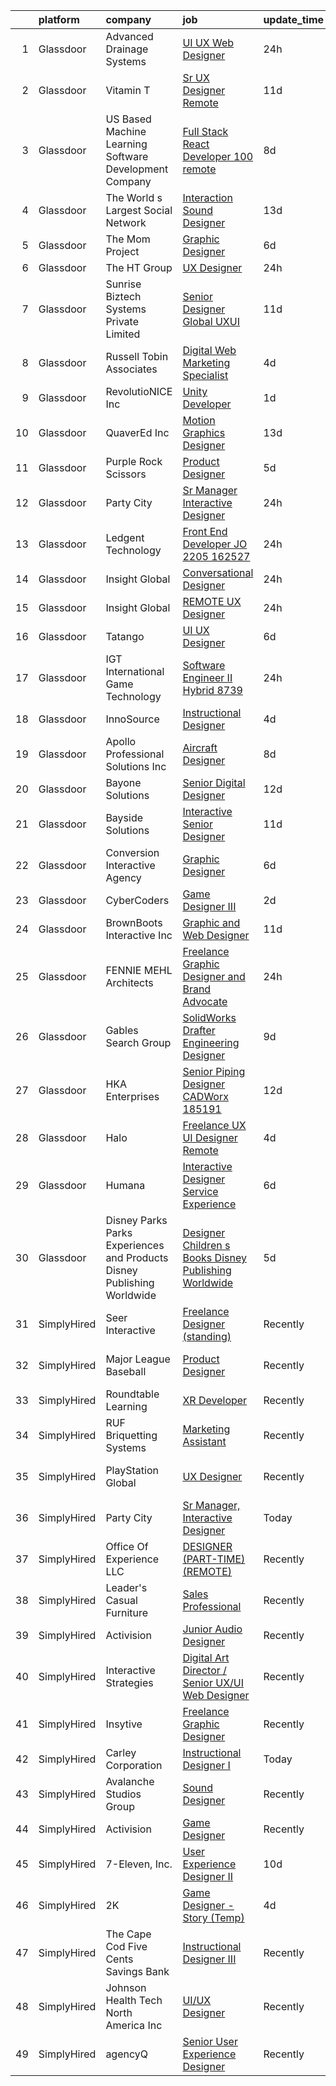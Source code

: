 

|    | platform    | company                                                                  | job                                                                                                                                                                                                                                                                                                                                                                                                                                                                                                                                                                                                                                                                                                                                                                                                                                                                                                                                                                                                                                                                                                                                                                                                                                                                                                                                      | update_time   | location                 |
|---:|:------------|:-------------------------------------------------------------------------|:-----------------------------------------------------------------------------------------------------------------------------------------------------------------------------------------------------------------------------------------------------------------------------------------------------------------------------------------------------------------------------------------------------------------------------------------------------------------------------------------------------------------------------------------------------------------------------------------------------------------------------------------------------------------------------------------------------------------------------------------------------------------------------------------------------------------------------------------------------------------------------------------------------------------------------------------------------------------------------------------------------------------------------------------------------------------------------------------------------------------------------------------------------------------------------------------------------------------------------------------------------------------------------------------------------------------------------------------|:--------------|:-------------------------|
|  1 | Glassdoor   | Advanced Drainage Systems                                                | [UI UX Web Designer](https://www.glassdoor.com/partner/jobListing.htm?pos=125&ao=1110586&s=58&guid=000001811e0cd4c89665fa1d4767cec3&src=GD_JOB_AD&t=SR&vt=w&cs=1_7f6dcdb4&cb=1654066566734&jobListingId=1007906400074&cpc=F5E96E35A1725171&jrtk=3-0-1g4f0pl7h3c2o001-1g4f0pl7u2hse000-9f90803cb2de9c92--6NYlbfkN0D0ff9e8Lfwlpl5zGbQmpn59AL71QmFd7VKOAnfyjZzp5sdngV8WPgYe0dov1m7Y2meNH_Qp_wVHCyZHNdnJtP7fI5_ZUqEwdZLLl0LZ-LSXBKr88-EfXSb7rB2tzO_o8yQCgeCaWRMG1wiZqlg_7ywbCB_9RSpHpFnBG-aOlwtntI2dWJU_a2dYLCdI-hLOjJWv4YlIWr_vMZW8J0_IXKDfOiozxmR9zNN71hdktSTmZWjmJsK6Dys48--RyQN5RxGZ4kschYsW-F6s7YtjD0-07lRAzeftIvnyIh3JobAk0kp38h9e7Srvs_C6Cvns0vssfYs8qqTtzMdmQzSJEUuQZ5CwQXllng3IBtv-i-r0Qshv3FQw6Ur4dgKNKKWOVutg0wGZgYdHeDJUU6Ja1PH9UDhrk4-phRJW6sgpK7fj1mjZm5PDurtK5tUp6tTx-PaRkAb3rqdATjuZbuz06j7y4xjuGY6oSw%3D)                                                                                                                                                                                                                                                                                                                                                                                                                                                                                                                   | 24h           | Hilliard, OH             |
|  2 | Glassdoor   | Vitamin T                                                                | [Sr  UX Designer   Remote](https://www.glassdoor.com/partner/jobListing.htm?pos=121&ao=1110586&s=58&guid=000001811e0cd4c89665fa1d4767cec3&src=GD_JOB_AD&t=SR&vt=w&cs=1_94e51201&cb=1654066566733&jobListingId=1007880377915&cpc=59DEFF8D475298C3&jrtk=3-0-1g4f0pl7h3c2o001-1g4f0pl7u2hse000-f701931be072da2b--6NYlbfkN0DMrcEu7yrtATojKJA7cEzGQ3FdRGWLh0CZQInL4ECGI6k5tN82kdM0OKoro5eXmjpadvF1ICLzFgJ2J_eZOWkmBJ6kszzcxr3fRXX3fGu4jzEjX514xNG9QN9tgkene2BN4qFq1iD4g-ggr4h6n1M1W3n0o6UqezYr_GB6Fn-Ag0DMonWtI8MAfNtLRJGtg4c2P0e3Fu4zyipYa_s5IOYJAXGJEvYHnSTh85It2WugUr_7T9zKsaGst__YI0xMmkSKHzCG7zYjSwz0sCaKyqFaRBxlwSExu-FFqPDq4Bp69jtMa7rCTOe_KKkRjDA9JWayZndUzD5e8DpbgptUVtzHF2GqTvFsFAmsJQz2WNKDoFqvTWHrJFTWVGmzlBBK67kiWutFaLBv2bwA5H7NmdWpq-jd4Qn_jDlPuTGno3m5WgSsRWJl-ehim4oZYSWZAzsVrlxjHt25owsCAlBL5SYq)                                                                                                                                                                                                                                                                                                                                                                                                                                                                                                                           | 11d           | Remote                   |
|  3 | Glassdoor   | US Based Machine Learning Software Development Company                   | [Full Stack React Developer  100  remote ](https://www.glassdoor.com/partner/jobListing.htm?pos=117&ao=1110586&s=58&guid=000001811e0cd4c89665fa1d4767cec3&src=GD_JOB_AD&t=SR&vt=w&ea=1&cs=1_f51a208c&cb=1654066566732&jobListingId=1007885699412&cpc=B101C867B3EF2D75&jrtk=3-0-1g4f0pl7h3c2o001-1g4f0pl7u2hse000-ddc8e17717378d8f--6NYlbfkN0CSV-gn3IqUyQ72S4DWqRNAWMOMkRukKFbbT1DZK8ueMgLdEnb96pBUgjiwA2JbuNGF0SpPxIIV7B10Cj4WLKlTt1pzhImccnjro4QjdqfPh_EcNdlNbWK3fYQw_a9ygKSY3mMBiLpWTjHQaXpX3fHXhGbYyXvDrVYDS_01Mmg_m-mkTCuoTKVb7FVSkXJChXzawwZNQ3l8kkQ3Rey9n0-tlby-IDECggGs79rx4M7PgDS73kmUSukD1rXxSrR0NQKKCArbieYBRkkJZHO4hiSANw_OiDKIajxCVxEGiS4JT5G3wErj2aXiGwVpZ-51cDuIENuLYSg7eldHY6LzLIMHzFXzAuXU8C9E6niybb5_dmLLVtQcKV5PK9z-RM9My_9k7__1APfPea1gR2GD4Yexio6LbSBMCYAPGgMVowRFWhn5_5n10IF2d_tdegcAPhKpraAvamWkiq3trNiCFzVMBfPVDImrpEjDSk9mIwF8ea8hdrm6z3V_U_svaFUiOJrsKgiZv1pUplgDXcprMtMt)                                                                                                                                                                                                                                                                                                                                                                                                                                      | 8d            | Remote                   |
|  4 | Glassdoor   | The World s Largest Social Network                                       | [Interaction Sound Designer](https://www.glassdoor.com/partner/jobListing.htm?pos=122&ao=1110586&s=58&guid=000001811e0cd4c89665fa1d4767cec3&src=GD_JOB_AD&t=SR&vt=w&ea=1&cs=1_07cb008b&cb=1654066566733&jobListingId=1007875077537&cpc=AC285F3A3ECA6BB0&jrtk=3-0-1g4f0pl7h3c2o001-1g4f0pl7u2hse000-df0d68b83c79321e--6NYlbfkN0DSgjPPcnEdvoK3uuxfISLALE6pB1FR7YSHOr_tSg5_QGIhoz_2VqUepdcKLBLI_zQfseoHRbL_z1N3qdKsw0z0CQCyIZgX9aXMncbEf7fYfGtX0HpM_BrvKvuhHEK2MOdjLfQD8jHe5lgPyN0VMvQeBI3cmaPp4-SJBe-EgxCoZhubb4qhr21jCVx0QVYxOIlblAXgUQdHYLmgs8Zaxxw5ZF8GC8WLXHaGcOalBkMWDkcctzUAfIUQQKso2i2A8KWKAHZ-duQ0nDzArnow1vwXJwvl2IabPAF19Fap2KVMWZKEh7dRC7rGa3MA-GnNhzJXh-ecqmKjHUsrjpLBmz4WK5MWYfKasH7HtIolXvEqW6NiL-1o0OOftkfsvqr9EFzClEij6lVnaIvoa0d0QX1LhEetf5J1vcZeY44PirpJCxBW-wmz3YePHoEmOghv_xDMiiBOpyw1jDJDA0d4L2qz0xDmAq3I8k2RGsYd8waGzJGjCkWcwRZmi2E3fNIunAvSy5oISrCJfmOMhO8kQiPPzU-aPSWMZ0UOHXd_l-aWilvVUYCBtE4Zy2VrJzv-nj6mYHY3iFcG-g%3D%3D)                                                                                                                                                                                                                                                                                                                                                                                        | 13d           | Los Angeles, CA          |
|  5 | Glassdoor   | The Mom Project                                                          | [Graphic Designer](https://www.glassdoor.com/partner/jobListing.htm?pos=116&ao=1110586&s=58&guid=000001811e0cd4c89665fa1d4767cec3&src=GD_JOB_AD&t=SR&vt=w&cs=1_a5f32e23&cb=1654066566732&jobListingId=1007892859389&cpc=723ADC3DFE402989&jrtk=3-0-1g4f0pl7h3c2o001-1g4f0pl7u2hse000-e5f26316595ab63d--6NYlbfkN0BDp_epf89aHDQhKpPegNJQ_ldQpEFZQsM9OcONMGxWx6pU56EKHF58QjVdAUvn2gU_0hzOV3ZkZVVIbYtZVISIwgRRT-8yWPP8LRTHg1ma0js-HdzAuZAjkNqDpcDcFToclPFAr5mAM8JT7FTErmNIHvEC5aJc2THimaA_jCr8pBk4fvKndUHTmH2tkJAwpT-Pwh6ZDlOhnzi2XeH1GbyszRpASgN-dGscV8TMzlfNBsqyb_nctq-zrNFKgAovEom87DvZIvjQKe41Tr2CnDtQzXB8w2PVp1pWOVgNuJOYfT2ryp5o25CWU7GBo7LmTUN4JxSYZbkbie7vs-XVvLhgru5a6WwwF9dkj24PetRCv8QHmNL13PIjPDc5RLrSZwOey9e_qd4FaWJpCKeE6UCNddNXlZA2VH1syjCOWXsrfIxbzz9Kjlyb76pmCJg0BpoWnif1qMc6FHOgP-dGDPVP9xLOa6UrjgDE-gYNBfcE3M33oVks44eNbGH2ui_xrIkk0s2Zlrw5RBZPlQ2LLY_ZCsBHbocct5-k0kafy566BBfBn1pTtkG7kOZdIAiSNAU%3D)                                                                                                                                                                                                                                                                                                                                                                                                                     | 6d            | Remote                   |
|  6 | Glassdoor   | The HT Group                                                             | [UX Designer](https://www.glassdoor.com/partner/jobListing.htm?pos=114&ao=1110586&s=58&guid=000001811e0cd4c89665fa1d4767cec3&src=GD_JOB_AD&t=SR&vt=w&ea=1&cs=1_e5c841f5&cb=1654066566732&jobListingId=1007906371927&cpc=1D891ED3EFC3904E&jrtk=3-0-1g4f0pl7h3c2o001-1g4f0pl7u2hse000-4f70dc5883ddc19f--6NYlbfkN0Bra0s3zilufhc4AteKADJ__EYx4e15zFOxHvpj1gP3yFT6O1VqDoAXxp_WIm083I5A_N_Vc-eQ1p7qO7s-PUZ2bmhGhrHZDKo4SR9SC8_16Pjws-hDuOh22-5OHoTwv7-bh6KwzNr0ruDmGdMwGhJNlQk0OfbYthSnPGuoEelyIYVTdHOCqzjtvC9bkYujBjH81hyddrMtNF6vNrVYZ4j_7ZhEWguhDGesOrw5EYEzXbMMLkG-IQUYyjfcqWfl_-o6dHUsdy-X4df7veQjuR9hrPXIUQIGxNvVB_x9KxldRdE7dFjNyoQr1m1kJ4FepAIOqbP8A88601REtB7DCxINWMYXjRsIEzfYe4RSOBrNIoHulSVdmBGl0wCrMA0P0EosCiTroZ4vadlGxu9PArUd5L1ZnM5cGmMEjmVGduntWzkTermUXNUWrblrngpD36pQ9hd-AXZrjRI9TahbzDnMmTWWHrBV0fk2jv3xx5c1DLZ8oxw7G2iuQ3ytCP2w-H4%3D)                                                                                                                                                                                                                                                                                                                                                                                                                                                                                     | 24h           | Austin, TX               |
|  7 | Glassdoor   | Sunrise Biztech Systems Private Limited                                  | [Senior Designer  Global UXUI](https://www.glassdoor.com/partner/jobListing.htm?pos=111&ao=1110586&s=58&guid=000001811e0cd4c89665fa1d4767cec3&src=GD_JOB_AD&t=SR&vt=w&ea=1&cs=1_7894a051&cb=1654066566732&jobListingId=1007879978541&cpc=BA15C3E50D27FFE8&jrtk=3-0-1g4f0pl7h3c2o001-1g4f0pl7u2hse000-6f24d92692c1c5c3--6NYlbfkN0CB5V9pKc9dSiWkDOidb3xEy-kN2PCpaZveSm6yQI6kq3T1I16CS7KLjOoZREE43W3VHpZ7cNswwjiKYxxDAkn-mZKmkJutSp7xppXbOxnUn2Z5yX_QGK0xiCTUceIn_3PQCdQ3oKQxlWgao_enUhhZNntfxI8uR84NGzzuuL6B_larAJOwjLqxYzj3r0YS6VAjgWuMeqkOQJ4QKfjfpbb9ac2zv29S5pvfKB9lpRkGqAhMxa0D5oWyo724MCIuHWlvnGheEH6evqMRTJ4bOoKC5RtmMe1AEHg09FzZf4pVMtiVSf_S80vnomzqd8UbZMAJSwgGinTmSNY1pW4FQDeyJlx_dFzQMkefkUw-6AzPr6sjByP7jRISiCeYmXAQ_Ee62saMPaB3qVO4RjvBShUrqwJIYtkSIPT9G1swy5YH4ViV3MjzvapOwJIMBNANPyKphchYuS98jrsIlUs6hcHpkCvI-xQt9bP3wgtESKH_FG6QnAw8ahBwCuDIgNBq0-8XhT6yCW91pg%3D%3D)                                                                                                                                                                                                                                                                                                                                                                                                                                                      | 11d           | Remote                   |
|  8 | Glassdoor   | Russell Tobin   Associates                                               | [Digital   Web Marketing Specialist](https://www.glassdoor.com/partner/jobListing.htm?pos=123&ao=1110586&s=58&guid=000001811e0cd4c89665fa1d4767cec3&src=GD_JOB_AD&t=SR&vt=w&ea=1&cs=1_c532ce5e&cb=1654066566734&jobListingId=1007898617370&cpc=56C4EA4A1A191A49&jrtk=3-0-1g4f0pl7h3c2o001-1g4f0pl7u2hse000-d6f1ec0e5b942f41--6NYlbfkN0AmAEGG8avFOUzrOsHfiknRKtH3A0Y6LZHoukWLvPWvQJxCZcAVCIDFshO4oXDLq2WdxmirFIbHRhU-GXH-oiehpeZnNJ505nuoKwT5Nk1R1upv8Y4XmIeTJMAyBQbRsLGQYe7PEKmQuJHUfEIZgPmjzijjSH_PNtJnwHYF1i1Db-lPSHgf0aQuC-3U6VY-9MoTdrxCwyOfZu_MYusV0GhPHjtk77-7TQg5P9XDbw4xKimQ2BrMmapcHxFB1GQD3lOjDqfBvq5u-2R_fIt_URNvJgok1RSvMKTje-bTQi-hNP34yqcIVz6g5gq_6VWkP6fPhRVj7nCLaKu2zLl8N5_VLrk-eoTM-YROguBWONeu9cwcyoKGM4cma7TAjSUUZyjiYDCgWQ7mvwGWCRhNY1jK5AY4Ulk5dGEGOC1l3TtcNfDzJmp--tA3ybLoqKLhBobBEJR_yVo1Dugyu1P-SEYhHWQBx7GhPWOCpSZ2s0ByHnw0a-nfzOFa_Ouyb42ogqsUUcxIbB7ID32DDGz-F3zABVT9xHRxTm6C6Uta4qlscA%3D%3D)                                                                                                                                                                                                                                                                                                                                                                                                                | 4d            | Milwaukee, WI            |
|  9 | Glassdoor   | RevolutioNICE  Inc                                                       | [Unity Developer](https://www.glassdoor.com/partner/jobListing.htm?pos=106&ao=1110586&s=58&guid=000001811e0cd4c89665fa1d4767cec3&src=GD_JOB_AD&t=SR&vt=w&ea=1&cs=1_80139f48&cb=1654066566731&jobListingId=1007904008285&cpc=B5F6D74B4EF69A07&jrtk=3-0-1g4f0pl7h3c2o001-1g4f0pl7u2hse000-d0576883d54a6d88--6NYlbfkN0AO-lx13pzomzdSppJUWL3QXsQT8oyFk4U4LWH8QC50ColyNbWeS4BJrJHc_fD-LM9HbmqiaJFWkWXIaq0w5k0NHlQYvThBgjiOkvX1gCiEmG5wJJBu77h--3z7zEHUUHUfr5DLRuTXKQDTt8OkpttX8vIUAi27UNZoDWO-F62s4ZbsgNd6tyIy3-zt8oGzXp569Lkq5YReq2orIvbLNyEKxodkyyCKDNjxjQsgJMFbwsGxin1i2Ffe0b7QHoVljpEvep_1SxS8erm9ezIgCxKuiycBrLaBfuWoknd97rSMzO3ZuJH9VzsxQA2GVjyTQYWVPE2d_0UYsOJ_R9BdmYV1pKaAw4_-jpIpUjmr1fSBIlsyhTkziSv7csNmvWYxWrrTvi21RdfGCHQx_uFjWr0cy1hyKypPZZKyKMP7rdX46UHDGYpoD6vyfro9RDsUNAXrVnpVsfXyRDdeN9crVL6qzHa6nQcanocvTDJtNd6km8JO7yAYOsdIer09XyaI1RDZf8U5uqMXPQ%3D%3D)                                                                                                                                                                                                                                                                                                                                                                                                                                                                   | 1d            | New York, NY             |
| 10 | Glassdoor   | QuaverEd  Inc                                                            | [Motion Graphics Designer](https://www.glassdoor.com/partner/jobListing.htm?pos=101&ao=1110586&s=58&guid=000001811e0cd4c89665fa1d4767cec3&src=GD_JOB_AD&t=SR&vt=w&ea=1&cs=1_3912052a&cb=1654066566730&jobListingId=1007872761405&cpc=2BD45BF6CF113D42&jrtk=3-0-1g4f0pl7h3c2o001-1g4f0pl7u2hse000-e99b07d8b871763c--6NYlbfkN0DCDUWHbFKWwqkSY-f0Yi81TiUcvR6S27dgr8MDHklboGbQkAfV03UKhEKThzSBW036i2Q-epfRKVUqXmoIgEE1XA1-MT7ZWCh_es1JrH-ddIeibjmTxUTXMmO-8-jKzq79ENrm2L3YCmmC46jyA0kL5_XMkrMKiVJi0SUXXxDQ7F5bNK7whfoAxXwfjBxSqp9YrB-LbeZVaUvy-PbWVKerF_q49QzyRHhPhb_anisC5wg1mYHMqFg6YAYzZT5SYEJ-_eht9CJgfuxy_snp1fENxbCYxYNeu_LPtO-fhBiOa76CHhbffBOExJ80ayxoFiyYlhlYKYviCG9k-8E3cqjcG36Fy7WjMNcKR9HbTuQXkgiyMQ9JWvAZ0nXbXDhL5dNhPs7eDcYvSygxR4jxM12q6OWFFINaE8j5BP1NglJ3n9niaTQRjiI9lR35ay3pk4oN11K-um6GFjw_pqPGY-oS_tEgwSAr-1_3JMOcXkeLPbVAu_pI3bC9zNQxb2CpPTxb8oBy6JR6_A%3D%3D)                                                                                                                                                                                                                                                                                                                                                                                                                                                          | 13d           | Nashville, TN            |
| 11 | Glassdoor   | Purple  Rock  Scissors                                                   | [Product Designer](https://www.glassdoor.com/partner/jobListing.htm?pos=104&ao=1110586&s=58&guid=000001811e0cd4c89665fa1d4767cec3&src=GD_JOB_AD&t=SR&vt=w&cs=1_fb256695&cb=1654066566730&jobListingId=1007895212083&cpc=65CC663E25211861&jrtk=3-0-1g4f0pl7h3c2o001-1g4f0pl7u2hse000-19209a4e7ce6e273--6NYlbfkN0B9CJAjumQvo31X8FUvHYg0gNPS0rTJ-uJjWt5JfkEMII10vzOjbNJo6SQhCT4L7RAU6dtdEMhx8nmzmg3wfk6BhM-zFzZCODVrclYp7WjOWs3tGfzj4XR24wIewklUtdIwkGmUxB-lp8SCFGi5DovRpJU5XISOiy4Ol8SHKbhJQCa7LPvCMyjBo6z0dF169_8OCBm-cSBCB8bfARYvMuK8qY5yhTZ6wH-x9VnIdZKonlGQyLCzIN_M354BN4V_vgCq976eYpTZxsy00ThP5tHHGyhIzkBwdGHMYNALb_uyor1vTJkM5Y8INhDQ6fTWk_f6ZxGEc49IqfKxQ5StDcRCFyUVeIFYdgbYrH04FM8VHS8jT24AaPFEvIqF5Iqc8MY6wtNZuCkuzF9jObmPw6WPJDxHquxtnUqT5mpm0LGevejJ-SHoP3vpnS48bstmFypZOOkYOLgkCvqcZXVsVd5GYlPzKB1cQBKXaI6S3sCnPpEqQcynFXrRlzbOT8G1HuPb4FtA6xH0JvMlnXlv-jvP)                                                                                                                                                                                                                                                                                                                                                                                                                                                                   | 5d            | Remote                   |
| 12 | Glassdoor   | Party City                                                               | [Sr Manager  Interactive Designer](https://www.glassdoor.com/partner/jobListing.htm?pos=102&ao=1110586&s=58&guid=000001811e0cd4c89665fa1d4767cec3&src=GD_JOB_AD&t=SR&vt=w&ea=1&cs=1_c0765cd3&cb=1654066566730&jobListingId=1007906273685&cpc=0C139D4CAD5A6DB2&jrtk=3-0-1g4f0pl7h3c2o001-1g4f0pl7u2hse000-80bdac1c4e29078f--6NYlbfkN0ALyhAUN4-rMnQis_n0DgkUvmAya-wWUdlU29uRgGT9KIzKCXIeS5itAw0GIAujaTwIFKoo65sLK5lUR3fcmMHBkGCf_3uqOJYNfnGf_PPXRkG0ZuGSh4cohZ-nBgI8_Xh8DQZwUIwGPTTQ0ZZ030f8KUZ-j0FOUHCiBmlKUblHwI_xjeCSKItjNCOpnkYtmXp3Yww_YrLDHnTQ_10IGwcGHCLzO5Q-0Qoe1g3ev9hcKka7OFV4j85_BHnNC8tz4RbyDLRx8aNJkataFlTnyk_TtfLt0pXz1SSe56iHaHaNJD65Fy-4_BAIEkYuZ9PEfogBqh6W71gqTuma_tXpjbCrrV_Mc_FyBbJ04LqHnrmD6N_3b45sT5wD_Q6hfLFNhCkShxD2JDuSJE9_8GLpYIpXxL_rWfM7fYky3tcMvpvdkCwpjQ-n09fATYxjZYXV17UknZPiDRGlSHPdwyZP8AFMek-NlI3CfeD1P7kTsyRLavIquT3O_7T03SrngmCuDMXlJsNfenxYpg%3D%3D)                                                                                                                                                                                                                                                                                                                                                                                                                                                  | 24h           | Remote                   |
| 13 | Glassdoor   | Ledgent Technology                                                       | [Front End Developer  JO 2205 162527 ](https://www.glassdoor.com/partner/jobListing.htm?pos=127&ao=1110586&s=58&guid=000001811e0cd4c89665fa1d4767cec3&src=GD_JOB_AD&t=SR&vt=w&cs=1_c450a43f&cb=1654066566734&jobListingId=1007907389066&cpc=6FC5BA77C9A4CD78&jrtk=3-0-1g4f0pl7h3c2o001-1g4f0pl7u2hse000-48c212455f23c3a8--6NYlbfkN0BhfrGGbcblirJ0_oD-V1jJ9SBvie1turFDKTAe6KCgNxcglQf_GDNs19Mxti6n_SoyhfX_yYRG2zmlXeO3lS2SFpcAwYm8eauzwXnMi1ZW9kpgNuVClNbESwvo_Vof-DLDTGwxiBdl8nnZCh3Hs8kLALclHDkPdPHpMz3ajoqfvxxxpWUEtzPKneFr8h8JXkQuSjsd6RmKZOF1tBlCY296I4aBqD8JEZW9lN435JMKqLs0rzBpg3Totqv2oufE3GMWQ-19DKNg5sirCqXpB7Hz-q38K_fLjby12LPECC--I0vJf-VqOembOsL22Pzx5lOdo-bDZnJeOQ1aiXDNe6EKMob2FljO1BiCgmmvNu70i9meJid73u70sqPPsFywCYT5QbNO8tVI9rSltRiD005cz-nYZLl_MeckHZK-rYtcSWAZgIXzMAIyg8FcEX6CibAe8lVjxvNrS2Fq72Ur6uilQlNblYNppITFtyArioFp5hVK4NPUdbWvxNWUrWheTl3d8LwlTHEtlw4JpV3YeEHvQd2kGtYdGko6jlgjKVuLy1mdTjHEH4JhFjnKBzWNimRBiNLwZ1aAFMj1aHg-XxFEWYNq-aEH7LLhRqZNAZ4OFnBfV38v_qkCooih5lul3FOJc6i-OCaRCw%3D%3D)                                                                                                                                                                                                                                                                                                                   | 24h           | Los Angeles, CA          |
| 14 | Glassdoor   | Insight Global                                                           | [Conversational Designer](https://www.glassdoor.com/partner/jobListing.htm?pos=118&ao=1110586&s=58&guid=000001811e0cd4c89665fa1d4767cec3&src=GD_JOB_AD&t=SR&vt=w&ea=1&cs=1_ca272140&cb=1654066566733&jobListingId=1007906260878&cpc=654405A9B1E0A9F5&jrtk=3-0-1g4f0pl7h3c2o001-1g4f0pl7u2hse000-56a5fb67762dbe2d--6NYlbfkN0BKkHZu3wF05EeDimN_p6sYpKCMArvwa95YdH7UpkaBCiPadoOw6FI3wGz6Ok-pEcvG-VNxKzu92EQKvOd7yAuQCbagbus3vzKwzBGF-PIfvqBmRFg7AhhC_v-r-6GrSFeaJIXixPl99vjKVFkUk15m5sXVPti_IZxJNSG6P9eZ77Ay5nUrMa1RJg2KFrbc2Z4qV9wPHnLviOZtvFgx-Cgux0JVwrSFAMwsVHFqWghVoalSe2-mloMpnis9oNgMxcamhH4_5pIpUq373UuTVD6RaO96zS5PPy4NdSOFFFiwjED2d5_4ULeJermzhu_JFP-cNwlEb8_KR42k0IqBREEXfJD2lUxh27Rg4QFuugtJtxImLriFbaWiFYNQAU9SmjjoNspKRKrDmWtRwYC_TZdA2CuiecPtIklEYuvY6VibFmi_AyIP8RmsTIqH0t1HLLxpgGe0RvWloVpVgTg5mEd4tIgLc6KagOovXq_SSRnNwQSj6TQDlSzehF20l-yXnk4%3D)                                                                                                                                                                                                                                                                                                                                                                                                                                                                         | 24h           | Remote                   |
| 15 | Glassdoor   | Insight Global                                                           | [REMOTE UX Designer](https://www.glassdoor.com/partner/jobListing.htm?pos=128&ao=1110586&s=58&guid=000001811e0cd4c89665fa1d4767cec3&src=GD_JOB_AD&t=SR&vt=w&ea=1&cs=1_4ef0d2ac&cb=1654066566734&jobListingId=1007906319362&cpc=654405A9B1E0A9F5&jrtk=3-0-1g4f0pl7h3c2o001-1g4f0pl7u2hse000-77b5944694da72be--6NYlbfkN0BKkHZu3wF05EeDimN_p6sYpKCMArvwa95YdH7UpkaBCiPadoOw6FI3wGz6Ok-pEcump2Y7yI2DCQjC7ZBuL0VuP3kRPi4vfprgP0Lw_8LJ6K0krxHDKqSw90byP9qjWAm_442uY7C4RwjHQIaR7PdFCw43ml8Kj9sB5jmlAwxPN9CQreIxo-CO-77TbDMuHS_0YXYJrKDNQiQzti9pZ6Hqt85SdLc3rELD4I847KmgujaHNgCotJAQggub_DyDrjLRNKVoFFX4MyleNxcYTWjoF1NUV0ZXpVkYTVqS06KTzYCLdAXtxs-pZ12mMS43HFixNEKc_7vJNA8etQ8qAUalRE5ubTR4iys2yJDFmMf8fTZmzyhAsmkSxK2jcOynQzpYLhOxyJSIHH75h3t_bMdq-JTqlaQLdyUosPNk3xemDje9gSZbhUwvaZI9DeyiWXIwt6bBTiJE40hkRitxmuiuiXp_YiWmXHqzzj1DDRBbZEd9CknHc4uF59RKa81CI3A%3D)                                                                                                                                                                                                                                                                                                                                                                                                                                                                              | 24h           | Remote                   |
| 16 | Glassdoor   | Tatango                                                                  | [UI UX Designer](https://www.glassdoor.com/partner/jobListing.htm?pos=103&ao=1110586&s=58&guid=000001811e0cd4c89665fa1d4767cec3&src=GD_JOB_AD&t=SR&vt=w&cs=1_dbe49eab&cb=1654066566730&jobListingId=1007892783494&cpc=783E0929E0928ED3&jrtk=3-0-1g4f0pl7h3c2o001-1g4f0pl7u2hse000-86226a80397e73df--6NYlbfkN0AHVN_DsLU-A5BURTeuu-K54DlyXcfYmaw0RHILtua2zC8Pf7sJ9w91X9lZeDz9zQVdrjcnOO0uEEzciC7ezoQso_x93dAuaAfO0K2LWHfhX45WT6komYLBecdv9Kb5osAamsYcXo49AIPYg1riNIxghXm2DCJjKztjCD7moMiQ68DRfKFJysmejVfjeH1JynROOxf8xyBsQT4clqhj7UAhekRd-C99X5c9pA45o9YPH4a9gqXyUcKdIfkVHZ7c7yupjB8GX7zTezzpP8yhxOPjWsU4XtbvI9nDJ6_tQpSUPP7I-_hv5_X8VJOD6JtyunCJnfswYt-lR3LX8j9R5A8i20zmvdF_psiTZX4L2kWNQM2w5JeGsfUi7mXDoy_nSLQjX1xr3M1bYIF1pbSpNFNA9nlxlc8BVoELIrmvJ-ots7bv5_ATVF9NyH_exWwNahybCEfqgJuMeu2k44Zaas8_Wy0ebMUG4wU%3D)                                                                                                                                                                                                                                                                                                                                                                                                                                                                                                                       | 6d            | Raleigh, NC              |
| 17 | Glassdoor   | IGT International Game Technology                                        | [Software Engineer II  Hybrid   8739](https://www.glassdoor.com/partner/jobListing.htm?pos=105&ao=1110586&s=58&guid=000001811e0cd4c89665fa1d4767cec3&src=GD_JOB_AD&t=SR&vt=w&ea=1&cs=1_6dcdd04e&cb=1654066566731&jobListingId=1007905406323&cpc=D2A6DBF304636DC4&jrtk=3-0-1g4f0pl7h3c2o001-1g4f0pl7u2hse000-96acf409666eaac2--6NYlbfkN0C3FGiAGKMufg06vyvXEyGw-21Rz5inohOPof25eO8swgls2QnY8OS45X87oMKYABQnFXGZh1bC0iJ5jvWpaSZK52SQVGNKZhC8FUbhu9o-1MkJS7y7cHfm14GAX5l-8QEP6iZff3hkDoOGASpmLLIDbn1QP0Cmp5eGTPYyGD5rM48kajnvXHZU5FdSvh9W5Z0SNYc7R0-VUyp9Sj2XYcwpeCw2l5TFUDsPCf5LwCIaEUeGWp6me3RTDc44ipuaHl4CLp_pXvYuuzAqZVxlTrnKDYxKk1RH0GR8_UbCWlYziZGytDhi2db1vEmZpH6OjxzF6xTXX_a2Fd5WZ8HlnnOgTS5m3Kz-uCHbAeUqZ_JJgP4FHZ6UJZm0RyImKAdYHLR6Tnoh-kArvxNaCfBvidWMvFan7BpLggQ7Ykv0PWH5e89kx2Nq73BwEq6dFlyfoSLc3m_12tpMw-R2-Qo1pIocAjsCQhhKj38nyxu2tspiYzTbNccHufM6IfDdoqtoLP5CyMK4mSj_2Q%3D%3D)                                                                                                                                                                                                                                                                                                                                                                                                                                               | 24h           | Reno, NV                 |
| 18 | Glassdoor   | InnoSource                                                               | [Instructional Designer](https://www.glassdoor.com/partner/jobListing.htm?pos=119&ao=1110586&s=58&guid=000001811e0cd4c89665fa1d4767cec3&src=GD_JOB_AD&t=SR&vt=w&ea=1&cs=1_fbc07839&cb=1654066566733&jobListingId=1007899373969&cpc=6193B0C32834B022&jrtk=3-0-1g4f0pl7h3c2o001-1g4f0pl7u2hse000-3ec63070c6e8e33f--6NYlbfkN0BtpHZ3Df7TEIpIrr-Ywi_xcJtvJjwGlamiImSeGxn7jeEn-KSazZlQ9_tQIP15CCFjjxwDTVa5eS17ujUas-383c8d6-OJbmKCBdbOvujr4qHMPUjEiSFWfG_A3xzXhQ8QU_vkK4e9oIqFWYTTjwBu9k33jHlQJGGfHqpo1GNyINyYvYrXP48HF4jFaNH6-s4KLJzS39O7mcd2JVnqIDfaa1ZBJEjFilhmBQ_e5OgttJ9Q_zMoBeSTep65Lk18K2QuI_Gd0mByUkajitjmOIWDPRdo5oZMXbz-0idZbexjYn1xQZ8FkCs6Vi6L5AD5uSzU6csfVDzw2V3IYbx7cq4tY8516yHJzOGLUT_9OvD0lNTuqahUsucG--WB4l3b4-nccx3NVzABThcQoU4Wg3kREbah17d1C4dVNQpUUVF1FDx4v3Az3RNWcMk2JaEaqlpdCOO_w8Jfib9gKOQtX7ZX8BKcx_EmVmA%3D)                                                                                                                                                                                                                                                                                                                                                                                                                                                                                                          | 4d            | Akron, OH                |
| 19 | Glassdoor   | Apollo Professional Solutions  Inc                                       | [Aircraft Designer](https://www.glassdoor.com/partner/jobListing.htm?pos=120&ao=1110586&s=58&guid=000001811e0cd4c89665fa1d4767cec3&src=GD_JOB_AD&t=SR&vt=w&ea=1&cs=1_25b05e8e&cb=1654066566733&jobListingId=1007886528834&cpc=AC285F3A3ECA6BB0&jrtk=3-0-1g4f0pl7h3c2o001-1g4f0pl7u2hse000-ccea20be80b1ef32--6NYlbfkN0CAhuD5_VJSGKds9a5niLzxiWOcN_E6D1JakCGF8i00d5ISuI-0-xh_cG2rFb0VvO96VOwKpVSePeZwHCjQCOk2MugsnqoGBZHPykrex9VnAuWaUbO6RpTIzPWRDzZGGZ1BEqzAul4G-EEGTcjuO8ibUbo4GGKs1mTzfOlA7Q5mihSB-3PHfrI-iedpEAzYfK9QrDxD0ZBdYxq6Mf5sn1Zt1Ibu1r8rCQ4roKb30jOljhpJdlokwbuO7KeHOhfg6o6d9QxjxjqkSqRmoS4-KMAzkxOocGsedK-D8TrynC-8zaXjIR0Vw0UMxwU4evMdTmdrbwdjgwkBymq99E8KLY5knt-Ms9JKwJsFzQXS4rx1uIZ-0XpuMseoJykRoyrq34s7uhs8Pk8dSEJqD8XamHAma39wgtAzwNgQsD1c5Rv4Ciic0nl3kUR8S8DhUM_xrvtNUoqEJEhrO03K_T61ZMGoLhrbH1L16k945sHj2mko_mA-ccjtXz9PFEL21LwdKx8%3D)                                                                                                                                                                                                                                                                                                                                                                                                                                                                               | 8d            | Fort Walton Beach, FL    |
| 20 | Glassdoor   | Bayone Solutions                                                         | [Senior Digital Designer](https://www.glassdoor.com/partner/jobListing.htm?pos=129&ao=1110586&s=58&guid=000001811e0cd4c89665fa1d4767cec3&src=GD_JOB_AD&t=SR&vt=w&ea=1&cs=1_1e13bdb6&cb=1654066566734&jobListingId=1007876603210&cpc=AC285F3A3ECA6BB0&jrtk=3-0-1g4f0pl7h3c2o001-1g4f0pl7u2hse000-fe10463981031581--6NYlbfkN0BXiU_YoOWkMLuEFVRABPvKaaBJeLpl56lmILnJOjP-ROfBx91JNZaevfxrqu183o8xOSQhc8yBi0gZXzAwloWeGnoNu0TjH0xue97W6k_OPKttkDXSkwXEJUechldU3wKfRcyjcFa2_TI8uhMEFdSK4gGXRZ98KpwomWBVbrJSOBYjzNP6Jqg9tX96q_XIoUa8Ey1hHi0-8B4fqwktvhD9mRCItIhboonQKcgyP4Mm3XGro7XD-rvLt5Y2GdhxKoYvr1ctD_t-wB9TE0M9Nc2GkhD8sNoN5XGr1WJgYjyotrmVb7KyRs1OZikSXH1BqQhUm8FgqQgOyetZb2k2tuL_aicstzWwzaIMBmisiAL2C1xjLUoNDRYQNiqx1z1C3PnlaGOmbLK9XLLSfjsQ8IjQ7WKLdHOl6AN4FZiaZwBGYSHM6Zr2bEQn2fKpcxprEa1fW9ShjlpwOAKobSVsCEtFHYzsUA8pVFJzbP67Wy9sFM_-8-nVFa5q-j9N75Usj_Y%3D)                                                                                                                                                                                                                                                                                                                                                                                                                                                                         | 12d           | Los Angeles, CA          |
| 21 | Glassdoor   | Bayside Solutions                                                        | [Interactive Senior Designer](https://www.glassdoor.com/partner/jobListing.htm?pos=115&ao=1110586&s=58&guid=000001811e0cd4c89665fa1d4767cec3&src=GD_JOB_AD&t=SR&vt=w&ea=1&cs=1_73875625&cb=1654066566732&jobListingId=1007880263115&cpc=BCC169F53084E245&jrtk=3-0-1g4f0pl7h3c2o001-1g4f0pl7u2hse000-a1bf2de04131ae3c--6NYlbfkN0C5JMSI6zlwNY2-vRpRbkj7CseTVoKORFXB7MxSKP1rcHToVEqHg7R_I_haNS06GVyBtS82kUUKSU9g__dDrabSke6ptj5UNaJx6VX588bIUwqBhcqi5LF3tkfSGftK3Sg0VN77tUWz6ZiN-RCmh9cWJZ8-YG_PyM4c8RXBsdIqh-snKlAqY1be2PbX6TkwxdC8xL42nseiQPKw9hzJ8j-DRj4jaj12poAmDK8_ty00odCAoVEHHCwNC1hof_m9ygwpNztiO4PEwbmq-ByM95eoP9Qwt8xAym0SINBV4vJFimVyCb6QBZH5aLBJZJbYUHksFay_37ZIrHe13DQ3TIWo8KILhtm5G-zxvkTM4rGYZOysX3qkdbKu4c2WxXXvQNzE8-4iAaLi0hdgm-uZY-yhgx_3kxateAqtx7-FL_zDzzJXLnrxefMpW0ySfNqUpYRLJtVVbIr5Kc8ogDavVqdNpnh5tu_Ek7md53WCzOHjMQ%3D%3D)                                                                                                                                                                                                                                                                                                                                                                                                                                                                                       | 11d           | Sunnyvale, CA            |
| 22 | Glassdoor   | Conversion Interactive Agency                                            | [Graphic Designer](https://www.glassdoor.com/partner/jobListing.htm?pos=109&ao=1110586&s=58&guid=000001811e0cd4c89665fa1d4767cec3&src=GD_JOB_AD&t=SR&vt=w&ea=1&cs=1_23780edc&cb=1654066566731&jobListingId=1007893457337&cpc=87A0A889578C8297&jrtk=3-0-1g4f0pl7h3c2o001-1g4f0pl7u2hse000-03f28b936acfa4a6--6NYlbfkN0CskBwiMwPjio4exCYCNluVxZZhtDbEkmdMl__p5-3QO85TOUUGURPpBwUC_ATzITlj6xMIhz-w1zZin8oXRxiUWXQG2NXAQz6aVQNZ53igUe75YTf4ANvXyt2rFUmrlQiQUT0vPAvxyeQO9fTgyENMtaLdz_sWfndaCr0J867C4WKu9pHWpn_ZCWUXDu8TM_Yu_50E60Qlv3aYTgu00lbei1N6HJ_1BUxF5ImFQ9isdCYEHk06GWMy_GLngXK5OURMBJS0z8AKMC_56qhNUGJwlUvtezbWoUVN0zBb1X6XOGbI4Uqqyc9sEyoerVQ4QFqy4gSSDsDPKsuLmhpl3bHKc-ip9azmPSH7NPwC5zJqiSaQE3N9EGzE0j0ZL4vWVL68GdkpaYD-pAtdFsvYyzsujc98Vfn26wwzT9tH20937srzBogVL5Vmv4ahYhw3T-LrN5TcPZ268SzUhNcs3pa9GVkN3WiwGm2TfeMNWJdNT5LArbi17ILEMvbhvkHvpq4%3D)                                                                                                                                                                                                                                                                                                                                                                                                                                                                                | 6d            | Brentwood, TN            |
| 23 | Glassdoor   | CyberCoders                                                              | [Game Designer III](https://www.glassdoor.com/partner/jobListing.htm?pos=124&ao=1110586&s=58&guid=000001811e0cd4c89665fa1d4767cec3&src=GD_JOB_AD&t=SR&vt=w&ea=1&cs=1_91aa629c&cb=1654066566734&jobListingId=1007900591978&cpc=C4A69CCDBB3B9599&jrtk=3-0-1g4f0pl7h3c2o001-1g4f0pl7u2hse000-824dbe602b34d2d5--6NYlbfkN0CpFJQzrgRR8WqXWK1qKKEqALWJw739KlKqr2H-MSI4eoBlI4EFrmor2FYZMP3muM0cYoK_Iv-1NOQMvpUi4_dItFNHS8_dGeGrtoWXe-ms-8dZ1LL4nPC-itW9XN2VRPQ0XocU1IyeAyBrWfS0W6HJ1L37LYiZbyKxgFBmggzLkA7IKe6Sb47BTeHYqUNMzFvWhYQR7IpcWK_TQJ4_gkoX9ceIlO7vEBy4WPq7X5CrfHhPeE0GetggZIRYkkH5MVQ9-3YijBhuzYL2ixctbaMjDSzDFUYPvOL7F4XZ9XEyQdVKtI1hMMnbVgq2OY5JwsTY4HYMYcVrFZ_FPY6Wb2UJN0XTd6aFy4WUzXXR_hnfuH9MRZHJ10jWUgE4dbOFJSEB-jIQ_rDAnwOFsMidPfw0Z0TndVeYnrX97jkoI6dBJkhXPt3VzXFaxY4TRG1YVbBuW5wNXQUO02j264meIc6gB-vWPLBpCVxMThl1v6P1R42li-JkYwJfDnV7aCG6puNum4caxc77rKTvt7tN9SIYUJ9p99OXIfstCa1m1DnLJVLnzNhuMmJBsftKSPL2gfekMREXyneaZ_57Hdo_P7Nkq8eokJ3PYH4PXtUUPQmGqTxxY5v8jqC48tPopyf_XztOeckWaiLFvhn1MW9RDrccBtceAvAwA-IPDsI7POGnUsjzAqYA-MvceFp6Td9MfEsAqFinsvywdgZ656SZbwGARCcUB95SMvj8O4zLyM2UQyYj_KdlgLPONfrkC0WOAULrWEu97xksae0Matmpmcc5EVyZkGjTofDJ95EYG5y8ez4TZu2w-14ZSEWylUdQRfCN8AQ-F8ZvUoKSEwWfiyjDUSmxFJax5jQ7MD8CUR5p1258HEzXBxphIKWnVBNcB4VDANc4NwKZcbxKQ-S_quUmzJdRqunJjIEteyQZAIMdhHbq3X5edCH9Dx7kxX2OuHJmQxhlfaibcQ%3D%3D) | 2d            | Seattle, WA              |
| 24 | Glassdoor   | BrownBoots Interactive  Inc                                              | [Graphic and Web Designer](https://www.glassdoor.com/partner/jobListing.htm?pos=112&ao=1110586&s=58&guid=000001811e0cd4c89665fa1d4767cec3&src=GD_JOB_AD&t=SR&vt=w&ea=1&cs=1_505eac0f&cb=1654066566732&jobListingId=1007879740774&cpc=C4A69CCDBB3B9599&jrtk=3-0-1g4f0pl7h3c2o001-1g4f0pl7u2hse000-688c5afe53533d6d--6NYlbfkN0B72D1qTn3MgfUGsndxlZv4LmH54nwI_gi6j0iqyV_fXlxIOh8Ax6BTM-ChQjkoGAtiXlZjAqZF_2H1wr5FzkJMIq3lYf4zjJIA671zLfcvx20G0gVnAu0Md2DQd948Kv15xffV69GOraWMKdIam4UP9u2g8et9eXqlYJZCUW9dM2VbeYfy0ElDMc2E7nzuHAFs8J9Je3UJUquSTizew6Hhr511W-i0mdD6yJewr41XbARaPCf_JWXcy5CGEk963vvjIYU9PbAEJXFTqrzTdnT6FA1-od0ZPBs2iIMlHfkiXykrGJmSPPwEMDnJepVGurF4gVJ3Na4sVxCQLYBPLWNFKWFi_xD7BqlTYusJrZQHErTAHdwihOIrzKg3XFZMlfxAsDj6_cPxyj54Va9ZxL2egRJ70c28kv3PN-iCM03CidxIAJ8aAsVc1eofZJifeq2YD-iQC_2-ZtteJlEKRreTL7xIMVNgRWUm15CatJCM0JTDFt4fw6pwM-UvA24GZV8%3D)                                                                                                                                                                                                                                                                                                                                                                                                                                                                        | 11d           | Remote                   |
| 25 | Glassdoor   | FENNIE MEHL Architects                                                   | [Freelance Graphic Designer and Brand Advocate](https://www.glassdoor.com/partner/jobListing.htm?pos=108&ao=1110586&s=58&guid=000001811e0cd4c89665fa1d4767cec3&src=GD_JOB_AD&t=SR&vt=w&ea=1&cs=1_07c9e90f&cb=1654066566731&jobListingId=1007905966163&cpc=0FE1F5EA2BC84A01&jrtk=3-0-1g4f0pl7h3c2o001-1g4f0pl7u2hse000-003ba351f1dcb63e--6NYlbfkN0BG1QWpzEe2U3QA6Vqi_sjmYLnL8UwDHOnvXMvQ4BPtGbvMljWF5gVU5_RMG5pVvERma6uIN-MpxqkUhFukZ4vNRes7jdVyWOADuawNGmeBJnAqSCDmmO39KoweiRYWQT4BEB8Htc9ANfSiAJIK1VkPXbz5mYM_WZfjaoddtL36X0oZjMoqadeuX_9C8PqgiiXzOx6SrUS040RKUIKZaKZAFdYu3eLnckZXf-o1zhpbqc_vmB01HWeTCTDIbFeLmW308cW52DhJe2ZOLgllXNSwmV_lEydR9Rv7sR1s_YJ_zLaR113GcbizcSiI6HmJ_ar7BvU4MzxoviwC18KuierbczQOYmKNVk8cb8kGkuy8DlN2FUj9bTl-5b1PlifmVHeIQ7dsT6PFoI1uzbNDKQck8wUSNKMrpJbikXfFQLoQ55zQ1qUgddsHdEXBscUevRbTKy6mVXwrj2lTNP8hVQdk4ukE6S3w2bKxHBSzjK1KRITLHFdpLYeAhL3_j9qtlhg%3D)                                                                                                                                                                                                                                                                                                                                                                                                                                                   | 24h           | Remote                   |
| 26 | Glassdoor   | Gables Search Group                                                      | [SolidWorks Drafter Engineering Designer](https://www.glassdoor.com/partner/jobListing.htm?pos=126&ao=1110586&s=58&guid=000001811e0cd4c89665fa1d4767cec3&src=GD_JOB_AD&t=SR&vt=w&ea=1&cs=1_08c3531d&cb=1654066566734&jobListingId=1007881866000&cpc=A65DF3A704A48F9B&jrtk=3-0-1g4f0pl7h3c2o001-1g4f0pl7u2hse000-ed59b954a383b301--6NYlbfkN0CZ1lEuAv6jxF-3oHFcpaf0lR-C2BPOLpDOrJR7xrRNgVUCVNy30M801Mw0EqxP5GDXbiXOBuAK1WTkKXjEd9cu4bVJohwQU4Ynu1qqY1Kh-SvE8RgDmenynNGYCXzXdgnescLCDXCP1cgNtL0AbDnO1lw3Ev0GstuCrNb5rDVXR4gzbovvwA09wxA_-HTvXhgpRFMF21JsEn1Dq6X-6jXq9IjuAt0tlU6p9Rg7DE1rLqRDoI5F-NgTbiVCnu7hlDwZBioAPg6nViZ2443uErioYv7dAOiOwQuZWK9LPcb4U02fFJ4yROHgQm1DjshlTpYkPiXdblYHGOOogrOb0fdO4wxQ9Wuw-dKaTV3THjKCpUX6NpgoV25JsEK-Dv642eHRDgJrfX_FnX4voag8v63LB9hTvwqlzxKz3nh7QxOXtYeeYpVG4h0PutaTuj4CzAOJ-4m2BuOSQ3jUptzJZOyQw7L_XUR-7N-0nezWsfRwPkBylI4zXli6VKOLZtDDcLNaEKiEf03ZnrmTTtw_1ARfykourXpY3ZZVDCRejrtOWJMMBn5U8ecV)                                                                                                                                                                                                                                                                                                                                                                                                       | 9d            | Fitchburg, WI            |
| 27 | Glassdoor   | HKA Enterprises                                                          | [Senior Piping Designer CADWorx 185191](https://www.glassdoor.com/partner/jobListing.htm?pos=110&ao=1110586&s=58&guid=000001811e0cd4c89665fa1d4767cec3&src=GD_JOB_AD&t=SR&vt=w&ea=1&cs=1_8534d907&cb=1654066566732&jobListingId=1007876932695&cpc=AECEB822CA110EBC&jrtk=3-0-1g4f0pl7h3c2o001-1g4f0pl7u2hse000-d8c9d998c49abe62--6NYlbfkN0D2Zbx9XuZiwQ79GU-6D-_G_OF5jUrh-BR5XA-QHW_xVFUt0QWVNGr_bA4MiO56m0M5Ef30b0SpDOserhMYX7WAl5pQKPG5UHsviAVKmZgI4bTwrk5-0mBNlRO0VF3Y4HYsx889YOPJ4iqplbTrdeX6EyPr5za-RSI_YFT5bYHOt15vKAvHUu6dH0s1FQrxzNrqUiNNQfQ16xCw5kXB0Zs5qKUDnVN7WeGAkvE3jFB0kyjXsNqp-c0c4IsO_lFWecJw0zpF0VTxMD80Gfn77WUvV3NZ8GTFTaMNqenCLihQ_MtEuzkT1I42RfgQNvBTq9LD2FaVkAzDYwXbrXX3eSiBSGNBIZOBPeEZO6TTyawIo7bYrQEYx7zs-oXDqjLGRjfksp88tTRkH7hZBa66evDPd3RMVwH3RdeAPe6serRq-jZAw53HIsf7K7jLZCaLo36NwVwY_0GRdlIYMl10QaWrkPNf5Z6lI7fnc66dI7-NpN7WUgPUg5mD6bTyjf6SSY1D7UG6JOegGRGsYfFhpQ2aoO-qLPddadQ%3D)                                                                                                                                                                                                                                                                                                                                                                                                                           | 12d           | Remote                   |
| 28 | Glassdoor   | Halo                                                                     | [Freelance UX UI Designer  Remote ](https://www.glassdoor.com/partner/jobListing.htm?pos=130&ao=1136043&s=58&guid=000001811e0cd4c89665fa1d4767cec3&src=GD_JOB_AD&t=SR&vt=w&cs=1_20827389&cb=1654066566734&jobListingId=1007898771732&jrtk=3-0-1g4f0pl7h3c2o001-1g4f0pl7u2hse000-aff68833c903062d-)                                                                                                                                                                                                                                                                                                                                                                                                                                                                                                                                                                                                                                                                                                                                                                                                                                                                                                                                                                                                                                       | 4d            | Remote                   |
| 29 | Glassdoor   | Humana                                                                   | [Interactive Designer   Service Experience](https://www.glassdoor.com/partner/jobListing.htm?pos=107&ao=1110586&s=58&guid=000001811e0cd4c89665fa1d4767cec3&src=GD_JOB_AD&t=SR&vt=w&ea=1&cs=1_acb6576c&cb=1654066566731&jobListingId=1007892486609&cpc=AC285F3A3ECA6BB0&jrtk=3-0-1g4f0pl7h3c2o001-1g4f0pl7u2hse000-e2ea78b62fef2c7d--6NYlbfkN0DTpne61UmFZM4rphN6Z_dPa1xbTMy_srCLEByaiB2DVbhP1pG3_chz0IlmsiH9LQ2dQVaRRe7xpmBJLqB2LLOYrDigLBVTl8NA1BogkpSs7cQ3H2Mdghjv_6Di_yw5HGChALGklcG1b-IpQKz2lEjLqM3TITeeKZqxejj67pBlbjnJ8YtJVVuU-TjS1Pr9trX3CGno2GUOIoVZfyqwBFao3ocakqFHm5b9WfATtZO-bc8_WQ5aMvpAtylXYanI-yKrOA2aK7iZJMP2UOnhBPSaHvNW7l3lD87VPHDSKChLgLTqMh1AuDcdpLpVWz0_3G9fmZVXGgq3_3IdMMiuJXaLpL68_dSXYZrQ3dP-Gs4oOT04G226ibRIVUOrYwLJvdF_DZKqoRy65VJYt_LTZXhfP4Qr_POOxYCq4cpRJkF03GEBh6YdZ_LMfMZePgjvKwdMo6VWZ0TRg48x-zTo2PgHjW8OisYeNd68kzY56667n0MX7BLzwj5_-4bj43FX988XoYxyXQim27n58sGK-YVu)                                                                                                                                                                                                                                                                                                                                                                                                                                     | 6d            | Remote                   |
| 30 | Glassdoor   | Disney Parks Parks  Experiences and Products Disney Publishing Worldwide | [Designer  Children s Books   Disney Publishing Worldwide](https://www.glassdoor.com/partner/jobListing.htm?pos=113&ao=1110586&s=58&guid=000001811e0cd4c89665fa1d4767cec3&src=GD_JOB_AD&t=SR&vt=w&cs=1_0c179b4c&cb=1654066566732&jobListingId=1007895987739&cpc=32EE424DE2B657EB&jrtk=3-0-1g4f0pl7h3c2o001-1g4f0pl7u2hse000-96167c914e82a142--6NYlbfkN0DAFTyt7pbDCC2JPO79CSdi1dIb81yjczP5qsKcZIxgiRd1qisRd4re16D_VG3-wzVt0-0D5x6rmumSKQfTkL_YTTaLS5IZLxUq7fKUREd36ss3XV0b4aIhFDGHh7B3XZilhMXwAO4BMh5uhE-rPlprKLTPfQCkJku_t66m55bCDsP4UXkeB2z-K_1oEVr6Ly-lbTwVDAufrbm5Gbdw9cAknaxdaBbrmf-iVmf0H596CwrofEqxNu5gZCUTMEyTV7aoJ6M0EL3qzcKrteODX9hwCyepOIqeEO2gH0uBJwFD_Jlx71z0DgtluKtrJ84XETUnYGGXziRwz9GAWxMvgMGkKqAbnw-0kMgwFsLsOW6bWaw59dAMquqbTpnVCyqfZiO60tKiPS8HhvHrR1HeZOXZu69bR1UBBZ1yGfbJzK6Evr3BqpSV19Ui)                                                                                                                                                                                                                                                                                                                                                                                                                                                                                                                           | 5d            | Kaysville, UT            |
| 31 | SimplyHired | Seer Interactive                                                         | [Freelance Designer (standing)](https://www.simplyhired.com/job/OMrLjGqiVjB4HSOHNcPsGMBE7asrChjuptiioyzCf3fMQCzg3HR7Qw?q=interactive+designer)                                                                                                                                                                                                                                                                                                                                                                                                                                                                                                                                                                                                                                                                                                                                                                                                                                                                                                                                                                                                                                                                                                                                                                                           | Recently      | Remote +1 location       |
| 32 | SimplyHired | Major League Baseball                                                    | [Product Designer](https://www.simplyhired.com/job/oeJYO9KODSNNTibo8bbPIsKHf4D5ijGDV6c6_f6KO1WBYLo6A7qeiA?q=interactive+designer)                                                                                                                                                                                                                                                                                                                                                                                                                                                                                                                                                                                                                                                                                                                                                                                                                                                                                                                                                                                                                                                                                                                                                                                                        | Recently      | New York, NY +1 location |
| 33 | SimplyHired | Roundtable Learning                                                      | [XR Developer](https://www.simplyhired.com/job/qvFIadB82qmPKcwbS-Su0yZRi4ORLl-D343HzeTnEbsndyKhfpbK4Q?q=interactive+designer)                                                                                                                                                                                                                                                                                                                                                                                                                                                                                                                                                                                                                                                                                                                                                                                                                                                                                                                                                                                                                                                                                                                                                                                                            | Recently      | Chagrin Falls, OH        |
| 34 | SimplyHired | RUF Briquetting Systems                                                  | [Marketing Assistant](https://www.simplyhired.com/job/w4_vnFy95OBzqN8URP2kWXKGDT3SlhpAZwBIWp4CgZ79eOZdzbFhPQ?q=interactive+designer)                                                                                                                                                                                                                                                                                                                                                                                                                                                                                                                                                                                                                                                                                                                                                                                                                                                                                                                                                                                                                                                                                                                                                                                                     | Recently      | Elyria, OH               |
| 35 | SimplyHired | PlayStation Global                                                       | [UX Designer](https://www.simplyhired.com/job/HBy-pXYV_o8XnyxuOyn3Vnm0QxeZGuXUIJRhOX0UydKTByBUDu1gdw?q=interactive+designer)                                                                                                                                                                                                                                                                                                                                                                                                                                                                                                                                                                                                                                                                                                                                                                                                                                                                                                                                                                                                                                                                                                                                                                                                             | Recently      | San Francisco, CA        |
| 36 | SimplyHired | Party City                                                               | [Sr Manager, Interactive Designer](https://www.simplyhired.com/job/dHbX5oMLS2DqmwEx-8izLJ01n8YE81jEcVgfuCp-Byz538jCV1_QGg?q=interactive+designer)                                                                                                                                                                                                                                                                                                                                                                                                                                                                                                                                                                                                                                                                                                                                                                                                                                                                                                                                                                                                                                                                                                                                                                                        | Today         | Remote +1 location       |
| 37 | SimplyHired | Office Of Experience LLC                                                 | [DESIGNER (PART-TIME) (REMOTE)](https://www.simplyhired.com/job/yUtNm7aP5k7lf3a27Q4KIbyvuM9A7WQE2tgKPjPrP4xRwKfFS33ECw?q=interactive+designer)                                                                                                                                                                                                                                                                                                                                                                                                                                                                                                                                                                                                                                                                                                                                                                                                                                                                                                                                                                                                                                                                                                                                                                                           | Recently      | Chicago, IL              |
| 38 | SimplyHired | Leader's Casual Furniture                                                | [Sales Professional](https://www.simplyhired.com/job/8KdA8NA4pMbajSui2Bnx7uZZea3JamttoMLQZkR_MrRevcUZ6M4_JA?q=interactive+designer)                                                                                                                                                                                                                                                                                                                                                                                                                                                                                                                                                                                                                                                                                                                                                                                                                                                                                                                                                                                                                                                                                                                                                                                                      | Recently      | Port Charlotte, FL       |
| 39 | SimplyHired | Activision                                                               | [Junior Audio Designer](https://www.simplyhired.com/job/d60IhH52Y6PbGTv2VkUHJ4cns-7ArSPo80W2OdMTLf19LGBTRW0qYQ?q=interactive+designer)                                                                                                                                                                                                                                                                                                                                                                                                                                                                                                                                                                                                                                                                                                                                                                                                                                                                                                                                                                                                                                                                                                                                                                                                   | Recently      | Middleton, WI            |
| 40 | SimplyHired | Interactive Strategies                                                   | [Digital Art Director / Senior UX/UI Web Designer](https://www.simplyhired.com/job/XomgQrEMQvXcuxlY88Hgp47fmQSeDg2-PJfmLgviHyvx-npiIgNL3Q?q=interactive+designer)                                                                                                                                                                                                                                                                                                                                                                                                                                                                                                                                                                                                                                                                                                                                                                                                                                                                                                                                                                                                                                                                                                                                                                        | Recently      | Washington, DC           |
| 41 | SimplyHired | Insytive                                                                 | [Freelance Graphic Designer](https://www.simplyhired.com/job/n0OripE-PckRlxkJxrOE2mEr9j9h1x-nkx2-OiK6HDT9Q0R3h3_aNw?q=interactive+designer)                                                                                                                                                                                                                                                                                                                                                                                                                                                                                                                                                                                                                                                                                                                                                                                                                                                                                                                                                                                                                                                                                                                                                                                              | Recently      | Remote                   |
| 42 | SimplyHired | Carley Corporation                                                       | [Instructional Designer I](https://www.simplyhired.com/job/pU_os3rpmasO6U6Nwlkjp03NqWuZ39-mrsXWHMMAsu-P_7atBi02Aw?q=interactive+designer)                                                                                                                                                                                                                                                                                                                                                                                                                                                                                                                                                                                                                                                                                                                                                                                                                                                                                                                                                                                                                                                                                                                                                                                                | Today         | Remote                   |
| 43 | SimplyHired | Avalanche Studios Group                                                  | [Sound Designer](https://www.simplyhired.com/job/lQ56dL4hE0QFlKl3bFobU4KE1n4VNMXQUExBD0jvYT0oDTVmOsXFqw?q=interactive+designer)                                                                                                                                                                                                                                                                                                                                                                                                                                                                                                                                                                                                                                                                                                                                                                                                                                                                                                                                                                                                                                                                                                                                                                                                          | Recently      | New York, NY             |
| 44 | SimplyHired | Activision                                                               | [Game Designer](https://www.simplyhired.com/job/TL_qKljYP37eSbXCmlPehFg582H3dNnEOsAtwfyqN6bWOBFVJNZO6A?q=interactive+designer)                                                                                                                                                                                                                                                                                                                                                                                                                                                                                                                                                                                                                                                                                                                                                                                                                                                                                                                                                                                                                                                                                                                                                                                                           | Recently      | Woodland Hills, CA       |
| 45 | SimplyHired | 7-Eleven, Inc.                                                           | [User Experience Designer II](https://www.simplyhired.com/job/KqXvTyS1P4tNBijJ1mnyZA1p2JhojehdwJj5EvcSX8xAVOET4zeiEw?q=interactive+designer)                                                                                                                                                                                                                                                                                                                                                                                                                                                                                                                                                                                                                                                                                                                                                                                                                                                                                                                                                                                                                                                                                                                                                                                             | 10d           | Irving, TX               |
| 46 | SimplyHired | 2K                                                                       | [Game Designer - Story (Temp)](https://www.simplyhired.com/job/PZ0C0jrEGcG9ogSvtXpc-pN8LzmoATCxmGEQtlG76-_5NloahuuTyg?q=interactive+designer)                                                                                                                                                                                                                                                                                                                                                                                                                                                                                                                                                                                                                                                                                                                                                                                                                                                                                                                                                                                                                                                                                                                                                                                            | 4d            | Agoura Hills, CA         |
| 47 | SimplyHired | The Cape Cod Five Cents Savings Bank                                     | [Instructional Designer III](https://www.simplyhired.com/job/SKo8vCmg1L-5eCOsKyOqM7lXHw_BBvxy6Qpw_bT5PWK59dHoeZCVwQ?q=interactive+designer)                                                                                                                                                                                                                                                                                                                                                                                                                                                                                                                                                                                                                                                                                                                                                                                                                                                                                                                                                                                                                                                                                                                                                                                              | Recently      | Hyannis, MA              |
| 48 | SimplyHired | Johnson Health Tech North America Inc                                    | [UI/UX Designer](https://www.simplyhired.com/job/lmBHX2irPO1snPkiUbEFN1wF-6eltdzApRES0DMgbWtcQS8M-_letQ?q=interactive+designer)                                                                                                                                                                                                                                                                                                                                                                                                                                                                                                                                                                                                                                                                                                                                                                                                                                                                                                                                                                                                                                                                                                                                                                                                          | Recently      | Cottage Grove, WI        |
| 49 | SimplyHired | agencyQ                                                                  | [Senior User Experience Designer](https://www.simplyhired.com/job/cIDtvicOoH53aMYEP0Ljm-akwv5PTKqGSpFWDKdyocaD4666RjrRkA?q=interactive+designer)                                                                                                                                                                                                                                                                                                                                                                                                                                                                                                                                                                                                                                                                                                                                                                                                                                                                                                                                                                                                                                                                                                                                                                                         | Recently      | Bethesda, MD             |